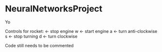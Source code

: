 # NeuralNetworksProject

Yo

Controls for rocket:
<space> <- stop engine
w <- start engine
a <- turn anti-clockwise
s <- stop turning
d <- turn clockwise

Code still needs to be commented
